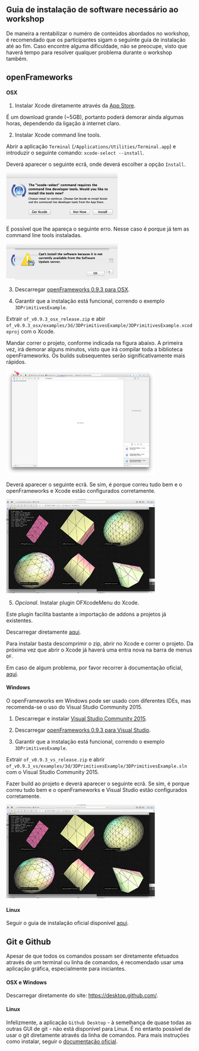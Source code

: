 ## Guia de instalação de software necessário ao workshop

De maneira a rentabilizar o numéro de conteúdos abordados no workshop, é recomendado que os participantes sigam o seguinte guia de instalação até ao fim.  Caso encontre alguma dificuldade, não se preocupe, visto que haverá tempo para resolver qualquer problema durante o workshop também.

## openFrameworks

#### OSX

1. Instalar Xcode diretamente através da [App Store](https://itunes.apple.com/ca/app/xcode/id497799835?mt=12).

  É um download grande (~5GB), portanto poderá demorar ainda algumas horas, dependendo da ligação à internet claro.

2. Instalar Xcode command line tools.

  Abrir a aplicação `Terminal` (`/Applications/Utilities/Terminal.app`) e introduzir o seguinte comando: `xcode-select --install`.

  Deverá aparecer o seguinte ecrã, onde deverá escolher a opção `Install`.

  <img src="images/install-dialog.png" width="300px"/>

  É possível que lhe apareça o seguinte erro. Nesse caso é porque já tem as command line tools instaladas.

  <img src="images/install-dialog-server-error.png" width="300px">

3. Descarregar [openFrameworks 0.9.3 para OSX]( http://openframeworks.cc/versions/v0.9.3/of_v0.9.3_osx_release.zip).

4. Garantir que a instalação está funcional, correndo o exemplo `3DPrimitivesExample`.

  Extrair `of_v0.9.3_osx_release.zip` e abir `of_v0.9.3_osx/examples/3d/3DPrimitivesExample/3DPrimitivesExample.xcodeproj` com o Xcode.

  Mandar correr o projeto, conforme indicada na figura abaixo. A primeira vez, irá demorar alguns minutos, visto que irá compilar toda a biblioteca openFrameworks. Os builds subsequentes serão significativamente mais rápidos.

  <img src="images/run-button.png" width="400px"/>

  Deverá aparecer o seguinte ecrã. Se sim, é porque correu tudo bem e o openFrameworks e Xcode estão configurados corretamente.

  <img src="images/example-running.png" width="400px"/>

5. _Opcional_. Instalar plugin OFXcodeMenu do Xcode.

  Este plugin facilita bastante a importação de addons a projetos já existentes.

  Descarregar diretamente [aqui](https://github.com/openframeworks/OFXcodeMenu/archive/xcode-7.3.zip).

  Para instalar basta descomprimir o zip, abrir no Xcode e correr o projeto. Da próxima vez que abrir o Xcode já haverá uma entra nova na barra de menus `OF`.

  Em caso de algum problema, por favor recorrer à documentação oficial, [aqui](https://github.com/openframeworks/OFXcodeMenu).

#### Windows

O openFrameworks em Windows pode ser usado com diferentes IDEs, mas recomenda-se o uso do Visual Studio Community 2015.

1. Descarregar e instalar [Visual Studio Community 2015](https://go.microsoft.com/fwlink/?LinkId=691978&clcid=0x409).

2. Descarregar [openFrameworks 0.9.3 para Visual Studio](http://openframeworks.cc/versions/v0.9.3/of_v0.9.3_vs_release.zip).

3. Garantir que a instalação está funcional, correndo o exemplo `3DPrimitivesExample`.

  Extrair `of_v0.9.3_vs_release.zip` e abrir `of_v0.9.3_vs/examples/3d/3DPrimitivesExample/3DPrimitivesExample.sln` com o Visual Studio Community 2015.

  Fazer build ao projeto e deverá aparecer o seguinte ecrã. Se sim, é porque correu tudo bem e o openFrameworks e Visual Studio estão configurados corretamente.

  <img src="images/example-running.png" width="400px"/>


#### Linux

Seguir o guia de instalação oficial disponível [aqui](http://openframeworks.cc/setup/linux-install/).


## Git e Github

Apesar de que todos os comandos possam ser diretamente efetuados através de um terminal ou linha de comandos, é recomendado usar uma aplicação gráfica, especialmente para iniciantes.


#### OSX e Windows

Descarregar diretamente do site: https://desktop.github.com/.


#### Linux

Infelizmente, a aplicação `Github Desktop` - à semelhança de quase todas as outras GUI de git - não está disponível para Linux. É no entanto possível de usar o git diretamente através da linha de comandos. Para mais instruções como instalar, seguir o [documentação oficial](https://git-scm.com/download/linux).
